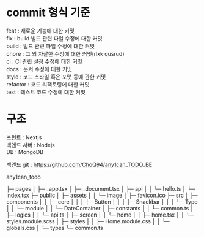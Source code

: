 # commit 형식 기준

feat : 새로운 기능에 대한 커밋<br/>
fix : build 빌드 관련 파일 수정에 대한 커밋<br/>
build : 빌드 관련 파일 수정에 대한 커밋<br/>
chore : 그 외 자잘한 수정에 대한 커밋(rlxk qusrud)<br/>
ci : CI 관련 설정 수정에 대한 커밋<br/>
docs : 문서 수정에 대한 커밋<br/>
style : 코드 스타일 혹은 포맷 등에 관한 커밋<br/>
refactor : 코드 리팩토링에 대한 커밋<br/>
test : 테스트 코드 수정에 대한 커밋<br/>

# 구조

프런트 : Nextjs<br/>
백엔드 서버 : Nodejs<br/>
DB : MongoDB<br/>

백엔드 git : https://github.com/ChoQ94/any1can_TODO_BE

any1can_todo

├─ pages
│ ├─ \_app.tsx
│ ├─ \_document.tsx
│ ├─ api
│ │ └─ hello.ts
│ └─ index.tsx
├─ public
│ ├─ assets
│ │ └─ image
│ ├─ favicon.ico
├─ src
│ ├─ components
│ │ ├─ core
│ │ │ ├─ Button
│ │ │ ├─ Snackbar
│ │ │ └─ Typo
│ │ └─ module
│ │ └─ DateContainer
│ ├─ constants
│ │ └─ common.ts
│ ├─ logics
│ │ └─ api.ts
│ ├─ screen
│ │ └─ home
│ │ ├─ home.tsx
│ │ └─ styles.module.scss
│ ├─ styles
│ │ ├─ Home.module.css
│ │ └─ globals.css
│ └─ types
└─ common.ts

```

```

